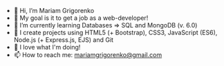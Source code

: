 - 👋 Hi, I’m Mariam Grigorenko
- 🙏 My goal is it to get a job as a web-developer!
- 🌱 I’m currently learning Databases => SQL and MongoDB (v. 6.0)
- 👀 I create projects using HTML5 (+ Bootstrap), CSS3, JavaScript (ES6), Node.js (+ Express.js, EJS) and Git
- 💞️ I love what I'm doing!
- 📫 How to reach me: mariamgrigorenko@gmail.com

<!---
MariamGrigorenko/MariamGrigorenko is a ✨ special ✨ repository because its `README.md` (this file) appears on your GitHub profile.
You can click the Preview link to take a look at your changes.
--->
